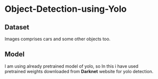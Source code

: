 # Object-Detection-using-Yolo

## Dataset 
Images comprises cars and some other objects too.

## Model

I am using already pretrained model of yolo, so In this i have  used pretrained weights downloaded from <b>Darknet</b> 
website for yolo detection.
